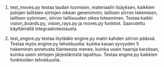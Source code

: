 1. test_moves.py testaa laudan luomisen, materiaalin lisäyksen, kaikkien palojen laillisten siirtojen oikean generoinnin, laillisen siirron tekemisen, laillisen syömisen, siirron laillisuuden oikea toteaminen. Testaa kaikki vision_boards.py, vision_rays.py ja moves.py funktiot. Saavutettu käyttämällä integraatiotestausta.

2. test_engine.py testaa löytääkö engine.py matin kahden siirron päässä. Testaa myös engine.py tehokkuutta: kuinka kauan syvyyden 5 hakeminen annetusta tilanteesta menee, kuinka usein haaroja karsitaan, kuinka usein siirtojen järjestämistä tapahtuu. Testaa engine.py kaikkien funktioiden tehokkuutta.



